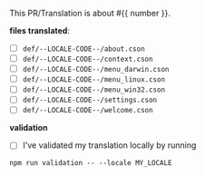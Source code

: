This PR/Translation is about #{{ number }}.

**files translated**:
  - [ ] `def/--LOCALE-CODE--/about.cson`
  - [ ] `def/--LOCALE-CODE--/context.cson`
  - [ ] `def/--LOCALE-CODE--/menu_darwin.cson`
  - [ ] `def/--LOCALE-CODE--/menu_linux.cson`
  - [ ] `def/--LOCALE-CODE--/menu_win32.cson`
  - [ ] `def/--LOCALE-CODE--/settings.cson`
  - [ ] `def/--LOCALE-CODE--/welcome.cson`

**validation**
  - [ ] I've validated my translation locally by running

`npm run validation -- --locale MY_LOCALE`
